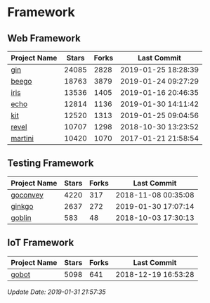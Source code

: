 # Framework

## Web Framework

| Project Name | Stars | Forks | Last Commit |
| ------------ | ----- | ----- | ----------- |
| [gin](https://github.com/gin-gonic/gin) | 24085 | 2828 | 2019-01-25 18:28:39 |
| [beego](https://github.com/astaxie/beego) | 18763 | 3879 | 2019-01-24 09:27:29 |
| [iris](https://github.com/kataras/iris) | 13536 | 1405 | 2019-01-16 20:46:35 |
| [echo](https://github.com/labstack/echo) | 12814 | 1136 | 2019-01-30 14:11:42 |
| [kit](https://github.com/go-kit/kit) | 12520 | 1313 | 2019-01-25 09:04:56 |
| [revel](https://github.com/revel/revel) | 10707 | 1298 | 2018-10-30 13:23:52 |
| [martini](https://github.com/go-martini/martini) | 10420 | 1070 | 2017-01-21 21:58:54 |

## Testing Framework

| Project Name | Stars | Forks | Last Commit |
| ------------ | ----- | ----- | ----------- |
| [goconvey](https://github.com/smartystreets/goconvey) | 4220 | 317 | 2018-11-08 00:35:08 |
| [ginkgo](https://github.com/onsi/ginkgo) | 2637 | 272 | 2019-01-30 17:07:14 |
| [goblin](https://github.com/franela/goblin) | 583 | 48 | 2018-10-03 17:30:13 |

## IoT Framework

| Project Name | Stars | Forks | Last Commit |
| ------------ | ----- | ----- | ----------- |
| [gobot](https://github.com/hybridgroup/gobot) | 5098 | 641 | 2018-12-19 16:53:28 |

*Update Date: 2019-01-31 21:57:35*